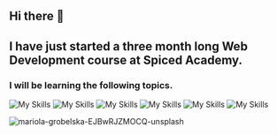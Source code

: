## Hi there 👋

<!--
**urbinaj61/urbinaj61** is a ✨ _special_ ✨ repository because its `README.md` (this file) appears on your GitHub profile.

Here are some ideas to get you started:-->

## I have just started a three month long Web Development course at Spiced Academy.

### I will be learning the following topics.

![My Skills](https://skillicons.dev/icons?i=html,&theme=light)
![My Skills](https://skillicons.dev/icons?i=css,&theme=light)
![My Skills](https://skillicons.dev/icons?i=javascript,&theme=light)
![My Skills](https://skillicons.dev/icons?i=react,&theme=light)
![My Skills](https://skillicons.dev/icons?i=nextjs,&theme=light)
![My Skills](https://skillicons.dev/icons?i=mongodb,&theme=light)


![mariola-grobelska-EJBwRJZMOCQ-unsplash](https://github.com/user-attachments/assets/ba0267e2-266e-4240-a7c1-db29d7ab8ea5)
